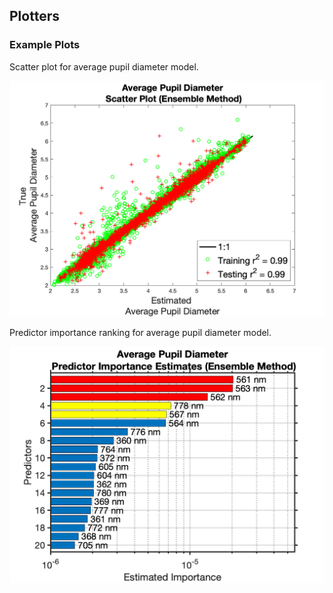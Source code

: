 ## Plotters

### Example Plots

Scatter plot for average pupil diameter model.

![picture alt](https://github.com/mi3nts/LightOcular/blob/master/codes/Postprocess/Plotters/Plots/examplePlots/Average%20Pupil%20Diameter_Ensemble_Scatter2.png?raw=true)

Predictor importance ranking for average pupil diameter model.

![picture alt](https://github.com/mi3nts/LightOcular/blob/master/codes/Postprocess/Plotters/Plots/examplePlots/Average%20Pupil%20Diameter_Ensemble_ImpRank_T20.png?raw=true)
